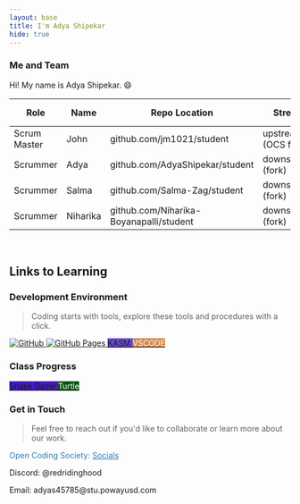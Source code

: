 ```yaml
---
layout: base
title: I'm Adya Shipekar
hide: true
---
```


### Me and Team

Hi! My name is Adya Shipekar. 😄

| Role         | Name     | Repo Location                            | Stream                | Repo Name |
|--------------|----------|------------------------------------------|-----------------------|-----------|
| Scrum Master | John     | github.com/jm1021/student                | upstream (OCS fork)   | student   |
| Scrummer     | Adya     | github.com/AdyaShipekar/student          | downstream (fork)     | student   |
| Scrummer     | Salma    | github.com/Salma-Zag/student             | downstream (fork)     | student   |
| Scrummer     | Niharika | github.com/Niharika-Boyanapalli/student  | downstream (fork)     | student   |


<br>

## Links to Learning

### Development Environment

> Coding starts with tools, explore these tools and procedures with a click.

<a href="https://github.com/Open-Coding-Society/student">
    <img src="https://img.shields.io/badge/GitHub-181717?logo=github&logoColor=white" alt="GitHub">
</a>
<a href="https://open-coding-society.github.io/student">
    <img src="https://img.shields.io/badge/GitHub%20Pages-327FC7?logo=github&logoColor=white" alt="GitHub Pages">
</a>
<a href="https://kasm.opencodingsociety.com/" class="button small" style="background-color: #6b4bd3ff">
    KASM
</a>
<a href="https://vscode.dev/" class="button small" style="background-color: #d38a4bff">
    <span style="color: #FFFFFF">VSCODE</span>
</a>

<br>

### Class Progress

<a href="{{site.baseurl}}/snake" class="button small" style="background-color: #431cc3ff">
    Snake Game
</a>
<a href="{{site.baseurl}}/turtle" class="button small" style="background-color: #04550dff">
    <span style="color: #ffffffff">Turtle</span>
</a>

<br>

<!-- Contact Section -->
### Get in Touch

> Feel free to reach out if you'd like to collaborate or learn more about our work.

<p style="color: #2A7DB1;">Open Coding Society: <a href="https://opencodingsociety.com" style="color: #2A7DB1; text-decoration: underline;">Socials</a></p>
<p>Discord: @redridinghood</p>
<p>Email: adyas45785@stu.powayusd.com</p>
